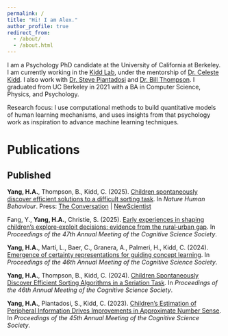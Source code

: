 ```yaml
---
permalink: /
title: "Hi! I am Alex."
author_profile: true
redirect_from: 
  - /about/
  - /about.html
---
```


I am a Psychology PhD candidate at the University of California at Berkeley. I am currently working in the [Kidd Lab](https://www.kiddlab.com/), under the mentorship of [Dr. Celeste Kidd](https://psychology.berkeley.edu/people/celeste-kidd). I also work with [Dr. Steve Piantadosi](http://colala.berkeley.edu/people/piantadosi/) and [Dr. Bill Thompson](https://billdthompson.github.io/). I graduated from UC Berkeley in 2021 with a BA in Computer Science, Physics, and Psychology.

Research focus: I use computational methods to build quantitative models of human learning mechanisms, and uses insights from that psychology work as inspiration to advance machine learning techniques.

# Publications
## Published
**Yang, H.A.**, Thompson, B., Kidd, C. (2025). [Children spontaneously discover efficient solutions to a difficult sorting task](https://www.nature.com/articles/s41562-025-02302-6). In *Nature Human Behaviour*. Press: [The Conversation](https://theconversation.com/children-can-be-systematic-problem-solvers-at-younger-ages-than-psychologists-had-thought-new-research-266438) | [NewScientist](https://www.newscientist.com/article/2498204-kids-as-young-as-4-innately-use-sorting-algorithms-to-solve-problems/)

Fang, Y., **Yang, H.A.**, Christie, S. (2025). [Early experiences in shaping children’s explore‑exploit decisions: evidence from the rural‑urban gap](https://escholarship.org/uc/item/3mh3v6b5). In *Proceedings of the 47th Annual Meeting of the Cognitive Science Society*.

**Yang, H.A.**, Martí, L., Baer, C., Granera, A., Palmeri, H., Kidd, C. (2024). [Emergence of certainty representations for guiding concept learning](https://escholarship.org/uc/item/0wq6g5px). In *Proceedings of the 46th Annual Meeting of the Cognitive Science Society*.

**Yang, H.A.**, Thompson, B., Kidd, C. (2024). [Children Spontaneously Discover Efficient Sorting Algorithms in a Seriation Task](https://escholarship.org/uc/item/7tj838s0). In *Proceedings of the 46th Annual Meeting of the Cognitive Science Society*.

**Yang, H.A.**, Piantadosi, S., Kidd, C. (2023). [Children’s Estimation of Peripheral Information Drives Improvements in Approximate Number Sense](https://escholarship.org/uc/item/783678kv). In *Proceedings of the 45th Annual Meeting of the Cognitive Science Society*.